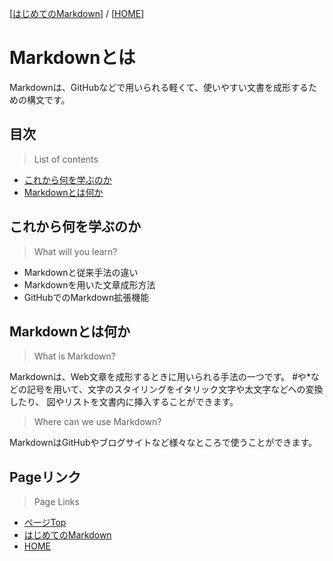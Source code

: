 [[はじめてのMarkdown](./README.md)] / [[HOME](./../README.md)]

# Markdownとは

Markdownは、GitHubなどで用いられる軽くて、使いやすい文書を成形するための構文です。

## 目次

> List of contents

- [これから何を学ぶのか](#これから何を学ぶのか)
- [Markdownとは何か](#markdownとは何か)


## これから何を学ぶのか

> What will you learn?

- Markdownと従来手法の違い
- Markdownを用いた文章成形方法
- GitHubでのMarkdown拡張機能

## Markdownとは何か

> What is Markdown?

Markdownは、Web文章を成形するときに用いられる手法の一つです。
#や*などの記号を用いて、文字のスタイリングをイタリック文字や太文字などへの変換したり、
図やリストを文書内に挿入することができます。

> Where can we use Markdown?

MarkdownはGitHubやブログサイトなど様々なところで使うことができます。

## Pageリンク
> Page Links

- [ページTop](#目次)
- [はじめてのMarkdown](./README.md)
- [HOME](./../README.md)
